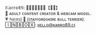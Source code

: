 𝕂𝕒𝕣𝕣𝕠𝟠𝟡: 💎💗💘💞🍬🍭🍒【💙💛】 \
🌟 ᴀᴅᴜʟᴛ ᴄᴏɴᴛᴇɴᴛ ᴄʀᴇᴀᴛᴏʀ & ᴡᴇʙᴄᴀᴍ ᴍᴏᴅᴇʟ.\
💗 ℕ𝕖𝕞𝕚 🐾 (ꜱᴛᴀꜰꜰᴏʀᴅꜱʜɪʀᴇ ʙᴜʟʟ ᴛᴇʀʀɪᴇʀ).\
🄸🄽🄱🄾🅇: ʜᴇʟʟᴏ@ᴋᴀʀʀᴏ89.ᴄꜰ
